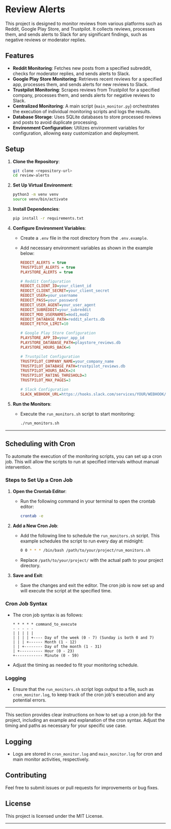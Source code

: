 
# Review Alerts

This project is designed to monitor reviews from various platforms such as Reddit, Google Play Store, and Trustpilot. It collects reviews, processes them, and sends alerts to Slack for any significant findings, such as negative reviews or moderator replies.

## Features

- **Reddit Monitoring**: Fetches new posts from a specified subreddit, checks for moderator replies, and sends alerts to Slack.
- **Google Play Store Monitoring**: Retrieves recent reviews for a specified app, processes them, and sends alerts for new reviews to Slack.
- **Trustpilot Monitoring**: Scrapes reviews from Trustpilot for a specified company, processes them, and sends alerts for negative reviews to Slack.
- **Centralized Monitoring**: A main script (`main_monitor.py`) orchestrates the execution of individual monitoring scripts and logs the results.
- **Database Storage**: Uses SQLite databases to store processed reviews and posts to avoid duplicate processing.
- **Environment Configuration**: Utilizes environment variables for configuration, allowing easy customization and deployment.

## Setup

1. **Clone the Repository**:
   ```bash
   git clone <repository-url>
   cd review-alerts
   ```

2. **Set Up Virtual Environment**:
   ```bash
   python3 -m venv venv
   source venv/bin/activate
   ```

3. **Install Dependencies**:
   ```bash
   pip install -r requirements.txt
   ```

4. **Configure Environment Variables**:
   - Create a `.env` file in the root directory from the `.env.example`.
   - Add necessary environment variables as shown in the example below:

     ```ini
     REDDIT_ALERTS = true
     TRUSTPILOT_ALERTS = true
     PLAYSTORE_ALERTS = true

     # Reddit Configuration
     REDDIT_CLIENT_ID=your_client_id
     REDDIT_CLIENT_SECRET=your_client_secret
     REDDIT_USER=your_username
     REDDIT_PASS=your_password
     REDDIT_USER_AGENT=your_user_agent
     REDDIT_SUBREDDIT=your_subreddit
     REDDIT_MOD_USERNAMES=mod1,mod2
     REDDIT_DATABASE_PATH=reddit_alerts.db
     REDDIT_FETCH_LIMIT=10

     # Google Play Store Configuration
     PLAYSTORE_APP_ID=your_app_id
     PLAYSTORE_DATABASE_PATH=playstore_reviews.db
     PLAYSTORE_HOURS_BACK=6

     # Trustpilot Configuration
     TRUSTPILOT_COMPANY_NAME=your_company_name
     TRUSTPILOT_DATABASE_PATH=trustpilot_reviews.db
     TRUSTPILOT_HOURS_BACK=24
     TRUSTPILOT_RATING_THRESHOLD=3
     TRUSTPILOT_MAX_PAGES=3

     # Slack Configuration
     SLACK_WEBHOOK_URL=https://hooks.slack.com/services/YOUR/WEBHOOK/URL
     ```

5. **Run the Monitors**:
   - Execute the `run_monitors.sh` script to start monitoring:
     ```bash
     ./run_monitors.sh
     ```


---

## Scheduling with Cron

To automate the execution of the monitoring scripts, you can set up a cron job. This will allow the scripts to run at specified intervals without manual intervention.

### Steps to Set Up a Cron Job

1. **Open the Crontab Editor**:
   - Run the following command in your terminal to open the crontab editor:
     ```bash
     crontab -e
     ```

2. **Add a New Cron Job**:
   - Add the following line to schedule the `run_monitors.sh` script. This example schedules the script to run every day at midnight:
     ```bash
     0 0 * * * /bin/bash /path/to/your/project/run_monitors.sh
     ```
   - Replace `/path/to/your/project/` with the actual path to your project directory.

3. **Save and Exit**:
   - Save the changes and exit the editor. The cron job is now set up and will execute the script at the specified time.

### Cron Job Syntax

- The cron job syntax is as follows:
  ```
  * * * * * command_to_execute
  - - - - -
  | | | | |
  | | | | +---- Day of the week (0 - 7) (Sunday is both 0 and 7)
  | | | +------ Month (1 - 12)
  | | +-------- Day of the month (1 - 31)
  | +---------- Hour (0 - 23)
  +------------ Minute (0 - 59)
  ```

- Adjust the timing as needed to fit your monitoring schedule.

### Logging

- Ensure that the `run_monitors.sh` script logs output to a file, such as `cron_monitor.log`, to keep track of the cron job's execution and any potential errors.

---

This section provides clear instructions on how to set up a cron job for the project, including an example and explanation of the cron syntax. Adjust the timing and paths as necessary for your specific use case.

## Logging

- Logs are stored in `cron_monitor.log` and `main_monitor.log` for cron and main monitor activities, respectively.

## Contributing

Feel free to submit issues or pull requests for improvements or bug fixes.

## License

This project is licensed under the MIT License.

---

